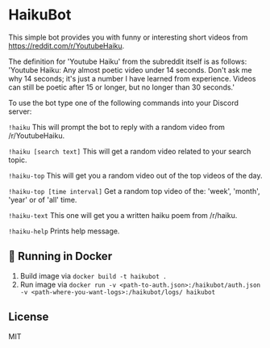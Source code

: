 # HaikuBot

This simple bot provides you with funny or interesting short videos from https://reddit.com/r/YoutubeHaiku.

The definition for 'Youtube Haiku' from the subreddit itself is as follows:
'Youtube Haiku: Any almost poetic video under 14 seconds. Don't ask me why 14 seconds;
it's just a number I have learned from experience.
Videos can still be poetic after 15 or longer, but no longer than 30 seconds.'

To use the bot type one of the following commands into your Discord server:

```!haiku```
This will prompt the bot to reply with a random video from /r/YoutubeHaiku.

```!haiku [search text]```
This will get a random video related to your search topic.

```!haiku-top```
This will get you a random video out of the top videos of the day.

```!haiku-top [time interval]```
Get a random top video of the: 'week', 'month', 'year' or of 'all' time.

```!haiku-text```
This one will get you a written haiku poem from /r/haiku.

```!haiku-help```
Prints help message.

## 🐳 Running in Docker

1. Build image via `docker build -t haikubot .`
2. Run image via 
   `docker run -v <path-to-auth.json>:/haikubot/auth.json -v <path-where-you-want-logs>:/haikubot/logs/ haikubot`

## License

MIT